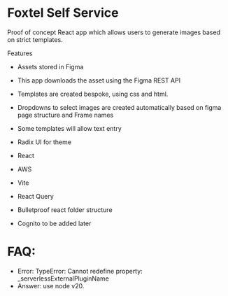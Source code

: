# Foxtel Self Service

Proof of concept React app which allows users to generate images based on strict templates.

Features

- Assets stored in Figma
- This app downloads the asset using the Figma REST API
- Templates are created bespoke, using css and html.
- Dropdowns to select images are created automatically based on figma page structure and Frame names
- Some templates will allow text entry
- Radix UI for theme
- React
- AWS
- Vite
- React Query
- Bulletproof react folder structure

- Cognito to be added later

# FAQ:

- Error: TypeError: Cannot redefine property: \_serverlessExternalPluginName
- Answer: use node v20.
